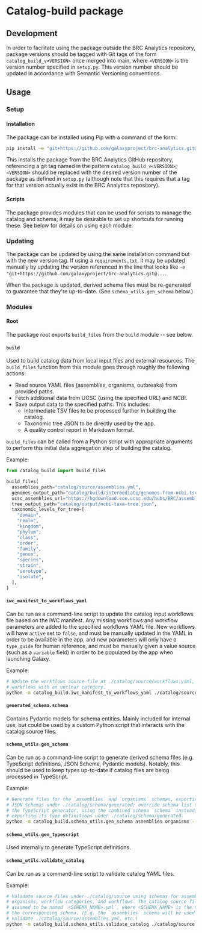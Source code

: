 # Catalog-build package

## Development

In order to facilitate using the package outside the BRC Analytics repository, package versions should be tagged with Git tags of the form `catalog_build_v<VERSION>` once merged into main, where `<VERSION>` is the version number specified in `setup.py`. This version number should be updated in accordance with Semantic Versioning conventions.

## Usage

### Setup

#### Installation

The package can be installed using Pip with a command of the form:

```bash
pip install -e "git+https://github.com/galaxyproject/brc-analytics.git@catalog_build_v<VERSION>#egg=catalog_build&subdirectory=catalog/py_package"
```

This installs the package from the BRC Analytics GitHub repository, referencing a git tag named in the pattern `catalog_build_v<VERSION>`; `<VERSION>` should be replaced with the desired version number of the package as defined in `setup.py` (although note that this requires that a tag for that version actually exist in the BRC Analytics repository).

#### Scripts

The package provides modules that can be used for scripts to manage the catalog and schema; it may be desirable to set up shortcuts for running these. See below for details on using each module.

### Updating

The package can be updated by using the same installation command but with the new version tag. If using a `requirements.txt`, it may be updated manually by updating the version referenced in the line that looks like `-e "git+https://github.com/galaxyproject/brc-analytics.git@...`.

When the package is updated, derived schema files must be re-generated to guarantee that they're up-to-date. (See `schema_utils.gen_schema` below.)

### Modules

#### Root

The package root exports `build_files` from the `build` module -- see below.

#### `build`

Used to build catalog data from local input files and external resources. The `build_files` function from this module goes through roughly the following actions:

- Read source YAML files (assemblies, organisms, outbreaks) from provided paths.
- Fetch additional data from UCSC (using the specified URL) and NCBI.
- Save output data to the specified paths. This includes:
  - Intermediate TSV files to be processed further in building the catalog.
  - Taxonomic tree JSON to be directly used by the app.
  - A quality control report in Markdown format.

`build_files` can be called from a Python script with appropriate arguments to perform this initial data aggregation step of building the catalog.

Example:

```python
from catalog_build import build_files

build_files(
  assemblies_path="catalog/source/assemblies.yml",
  genomes_output_path="catalog/build/intermediate/genomes-from-ncbi.tsv",
  ucsc_assemblies_url="https://hgdownload.soe.ucsc.edu/hubs/BRC/assemblyList.json",
  tree_output_path="catalog/output/ncbi-taxa-tree.json",
  taxonomic_levels_for_tree=[
    "domain",
    "realm",
    "kingdom",
    "phylum",
    "class",
    "order",
    "family",
    "genus",
    "species",
    "strain",
    "serotype",
    "isolate",
  ],
)
```

#### `iwc_manifest_to_workflows_yaml`

Can be run as a command-line script to update the catalog input workflows file based on the IWC manifest. Any missing workflows and workflow parameters are added to the specified workflows YAML file. New workflows will have `active` set to `false`, and must be manually updated in the YAML in order to be available in the app, and new parameters will only have a `type_guide` for human reference, and must be manually given a value source (such as a `variable` field) in order to be populated by the app when launching Galaxy.

Example:

```bash
# Update the workflows source file at ./catalog/source/workflows.yaml, excluding
# workflows with an unclear category.
python -m catalog_build.iwc_manifest_to_workflows_yaml ./catalog/source/workflows.yml --exclude-other
```

#### `generated_schema.schema`

Contains Pydantic models for schema entities. Mainly included for internal use, but could be used by a custom Python script that interacts with the catalog source files.

#### `schema_utils.gen_schema`

Can be run as a command-line script to generate derived schema files (e.g. TypeScript definitions, JSON Schema, Pydantic models). Notably, this should be used to keep types up-to-date if catalog files are being processed in TypeScript.

Example:

```bash
# Generate files for the `assemblies` and `organisms` schemas, exporting
# JSON Schemas under ./catalog/schema/generated; override schema list for
# the TypeScript generator, using the combined schema `schema` instead, and
# exporting its type definitions under ./catalog/schema/generated.
python -m catalog_build.schema_utils.gen_schema assemblies organisms --json-path ./catalog/schema/generated --ts-name schema --ts-path ./catalog/schema/generated
```

#### `schema_utils.gen_typescript`

Used internally to generate TypeScript definitions.

#### `schema_utils.validate_catalog`

Can be run as a command-line script to validate catalog YAML files.

Example:

```bash
# Validate source files under ./catalog/source using schemas for assemblies,
# organisms, workflow categories, and workflows. The catalog source files are
# assumed to be named `<SCHEMA_NAME>.yml`, where <SCHEMA_NAME> is the name of
# the corresponding schema. (E.g. the `assemblies` schema will be used to
# validate ./catalog/source/assemblies.yml, etc.)
python -m catalog_build.schema_utils.validate_catalog ./catalog/source assemblies organisms workflow_categories workflows
```
